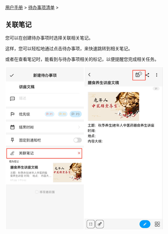 [用户手册](/dragonnest/drawnote/manual) > [待办事项清单](/dragonnest/drawnote/manual/to_do) >

关联笔记
---


您可以在创建待办事项时选择关联相关笔记。

这样，您可以轻松地通过点击待办事项，来快速跳转到相关笔记。

或者在查看笔记时，能看到与待办事项相关的标记，以便提醒您完成相关任务。

![](imgs/associated_notes.png)